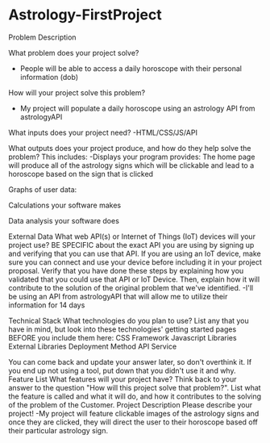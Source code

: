 # Astrology-FirstProject
Problem Description

What problem does your project solve?
- People will be able to access a daily horoscope with their personal information (dob)

How will your project solve this problem?
- My project will populate a daily horoscope using an astrology API from astrologyAPI

What inputs does your project need?
-HTML/CSS/JS/API

What outputs does your project produce, and how do they help solve the problem? This includes:
-Displays your program provides: The home page will produce all of the astrology signs which will be clickable and lead to a horoscope based on the sign that is clicked

Graphs of user data:

Calculations your software makes

Data analysis your software does

External Data
What web API(s) or Internet of Things (IoT) devices will your project use? BE SPECIFIC about the exact API you are using by signing up and verifying that you can use that API. If you are using an IoT device, make sure you can connect and use your device before including it in your project proposal. Verify that you have done these steps by explaining how you validated that you could use that API or IoT Device. Then, explain how it will contribute to the solution of the original problem that we've identified.
-I'll be using an API from astrologyAPI that will allow me to utilize their information for 14 days

Technical Stack
What technologies do you plan to use? List any that you have in mind, but look into these technologies' getting started pages BEFORE you include them here:
CSS Framework
Javascript Libraries
External Libraries
Deployment Method
API Service

You can come back and update your answer later, so don't overthink it. If you end up not using a tool, put down that you didn't use it and why.
Feature List
What features will your project have? Think back to your answer to the question "How will this project solve that problem?". List what the feature is called and what it will do, and how it contributes to the solving of the problem of the Customer.
Project Description
Please describe your project!
-My project will feature clickable images of the astrology signs and once they are clicked, they will direct the user to their horoscope based off their particular astrology sign.
